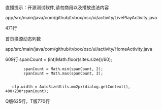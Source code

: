 
直播提示：开源测试软件,请勿商用以及播放违法内容

 app/src/main/java/com/github/tvbox/osc/ui/activity/LivePlayActivity.java
 
471行

首页换源动态列数

app/src/main/java/com/github/tvbox/osc/ui/activity/HomeActivity.java

609行
            spanCount = (int)Math.floor(sites.size()/60);
            
            spanCount = Math.min(spanCount, 2);
            spanCount = Math.max(spanCount, 3);

            
       clp.width = AutoSizeUtils.mm2px(dialog.getContext(), 400+230*spanCount);
            
Q版625行，T版770行
